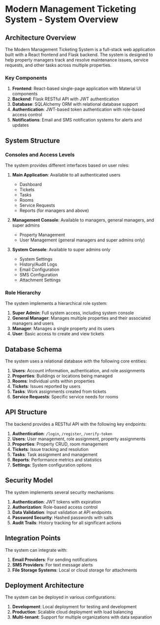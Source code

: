 # Modern Management Ticketing System - System Overview

## Architecture Overview

The Modern Management Ticketing System is a full-stack web application built with a React frontend and Flask backend. The system is designed to help property managers track and resolve maintenance issues, service requests, and other tasks across multiple properties.

### Key Components

1. **Frontend**: React-based single-page application with Material UI components
2. **Backend**: Flask RESTful API with JWT authentication
3. **Database**: SQLAlchemy ORM with relational database support
4. **Authentication**: JWT-based token authentication with role-based access control
5. **Notifications**: Email and SMS notification systems for alerts and updates

## System Structure

### Consoles and Access Levels

The system provides different interfaces based on user roles:

1. **Main Application**: Available to all authenticated users
   - Dashboard
   - Tickets
   - Tasks
   - Rooms
   - Service Requests
   - Reports (for managers and above)

2. **Management Console**: Available to managers, general managers, and super admins
   - Property Management
   - User Management (general managers and super admins only)

3. **System Console**: Available to super admins only
   - System Settings
   - History/Audit Logs
   - Email Configuration
   - SMS Configuration
   - Attachment Settings

### Role Hierarchy

The system implements a hierarchical role system:

1. **Super Admin**: Full system access, including system console
2. **General Manager**: Manages multiple properties and their associated managers and users
3. **Manager**: Manages a single property and its users
4. **User**: Basic access to create and view tickets

## Database Schema

The system uses a relational database with the following core entities:

1. **Users**: Account information, authentication, and role assignments
2. **Properties**: Buildings or locations being managed
3. **Rooms**: Individual units within properties
4. **Tickets**: Issues reported by users
5. **Tasks**: Work assignments created from tickets
6. **Service Requests**: Specific service needs for rooms

## API Structure

The backend provides a RESTful API with the following key endpoints:

1. **Authentication**: `/login`, `/register`, `/verify-token`
2. **Users**: User management, role assignment, property assignments
3. **Properties**: Property CRUD, room management
4. **Tickets**: Issue tracking and resolution
5. **Tasks**: Task assignment and management
6. **Reports**: Performance metrics and statistics
7. **Settings**: System configuration options

## Security Model

The system implements several security mechanisms:

1. **Authentication**: JWT tokens with expiration
2. **Authorization**: Role-based access control
3. **Data Validation**: Input validation at API endpoints
4. **Password Security**: Hashed passwords with salts
5. **Audit Trails**: History tracking for all significant actions

## Integration Points

The system can integrate with:

1. **Email Providers**: For sending notifications
2. **SMS Providers**: For text message alerts
3. **File Storage Systems**: Local or cloud storage for attachments

## Deployment Architecture

The system can be deployed in various configurations:

1. **Development**: Local deployment for testing and development
2. **Production**: Scalable cloud deployment with load balancing
3. **Multi-tenant**: Support for multiple organizations with data separation 